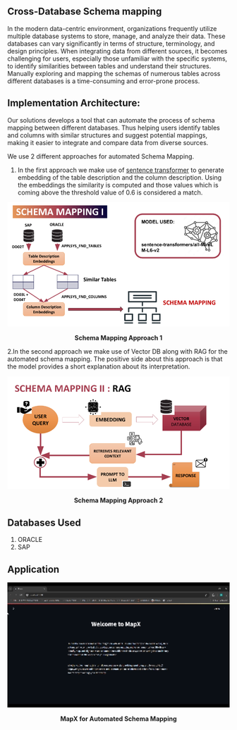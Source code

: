 ## Cross-Database Schema mapping
In the modern data-centric environment, organizations frequently utilize multiple database systems to store, manage, and analyze their data. These databases can vary significantly in terms of structure, terminology, and design principles. When integrating data from different sources, it becomes challenging for users, especially those unfamiliar with the specific systems, to identify similarities between tables and understand their structures. Manually exploring and mapping the schemas of numerous tables across different databases is a time-consuming and error-prone process.

## Implementation Architecture:
Our solutions develops a tool that can automate the process of schema mapping between different databases. Thus helping users identify tables and columns with similar structures and suggest potential mappings, making it easier to integrate and compare data from diverse sources.

We use 2 different approaches for automated Schema Mapping.
1. In the first approach we make use of [sentence transformer](https://huggingface.co/sentence-transformers) to generate embedding of the table description and the column description. Using the embeddings the similarity is computed and those values which is coming above the threshold value of 0.6 is considered a match.

<p align="center">
  <img src="Images/Schema_mapping_approach1.png" width="800" />
</p>
<p align="center">
    <b>Schema Mapping Approach 1</b> 
</p>

2.In the second approach we make use of Vector DB along with RAG for the automated schema mapping. The positive side about this approach is that the model provides a short explanation about its interpretation. 
<p align="center">
  <img src="Images/Schema_mapping_approach2.png" width="800" />
</p>
<p align="center">
    <b>Schema Mapping Approach 2</b> 
</p>

## Databases Used
1. ORACLE
2. SAP

## Application

<p align="center">
  <img src="Images/app.gif" width="800" />
</p>
<p align="center">
    <b> MapX for Automated Schema Mapping</b>
</p>
